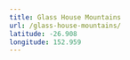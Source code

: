 ```yaml
---
title: Glass House Mountains
url: /glass-house-mountains/
latitude: -26.908
longitude: 152.959
---
```

